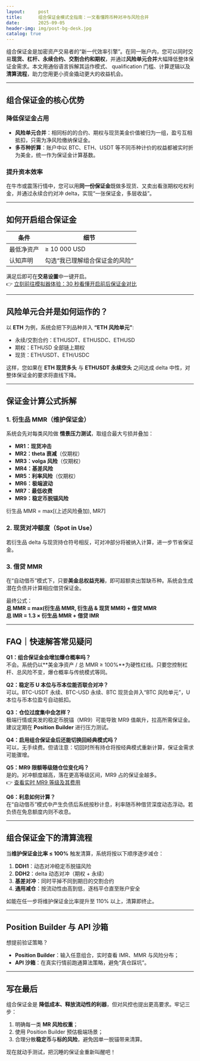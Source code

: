 ```yaml
---
layout:     post
title:      组合保证金模式全指南：一文看懂跨币种对冲与风险合并
date:       2025-09-05
header-img: img/post-bg-desk.jpg
catalog: true
---
```


组合保证金是加密资产交易者的“新一代效率引擎”。在同一账户内，您可以同时交易**现货、杠杆、永续合约、交割合约和期权**，并通过**风险单元合并**大幅降低整体保证金需求。本文用通俗语言拆解其运作模式、 qualification 门槛、计算逻辑以及 **清算流程**，助力您用更小资金撬动更大的收益机会。

---

## 组合保证金的核心优势

### 降低保证金占用  
- **风险单元合并**：相同标的的合约、期权与现货美金价值被归为一组，盈亏互相抵扣，只需为净风险缴纳保证金。  
- **多币种折算**：账户中以 BTC、ETH、USDT 等不同币种计价的权益都被实时折为美金，统一作为保证金计算基数。  

### 提升资本效率  
在牛市或震荡行情中，您可以用**同一份保证金**既做多现货、又卖出看涨期权吃权利金，并通过永续合约对冲 delta，实现“一张保证金，多层收益”。

---

## 如何开启组合保证金

| 条件 | 细节 |
|---|---|
| 最低净资产 | ≥ 10 000 USD |
| 认知声明 | 勾选“我已理解组合保证金的风险” |

满足后即可在**交易设置**中一键开启。  
👉 [立刻前往模拟器体验：30 秒看懂开启前后保证金对比](https://okxdog.com/)

---

## 风险单元合并是如何运作的？

以 **ETH** 为例，系统会把下列品种并入 **“ETH 风险单元”**:

- 永续/交割合约：ETHUSDT、ETHUSDC、ETHUSD  
- 期权：ETHUSD 全部链上期权  
- 现货：ETH/USDT、ETH/USDC  

这样，您如果在 **ETH 现货多头** 与 **ETHUSDT 永续空头** 之间达成 delta 中性，对整体保证金的要求将直线下降。

---

## 保证金计算公式拆解

### 1. 衍生品 MMR（维护保证金）
系统会先对每类风险做 **情景压力测试**，取组合最大亏损并叠加：

- **MR1：现货冲击**  
- **MR2：theta 衰减**（仅期权）  
- **MR3：volga 风险**（仅期权）  
- **MR4：基差风险**  
- **MR5：利率风险**（仅期权）  
- **MR6：极端波动**  
- **MR7：最低收费**  
- **MR9：稳定币脱锚风险**  

衍生品 MMR = max[(上述风险叠加), MR7]

### 2. 现货对冲额度（Spot in Use）
若衍生品 delta 与现货持仓符号相反，可对冲部分将被纳入计算，进一步节省保证金。

### 3. 借贷 MMR  
在“自动借币”模式下，只要**美金总权益充裕**，即可超额卖出暂缺币种。系统会生成潜在负债并计算相应借贷保证金。

最终公式：  
**总 MMR = max(衍生品 MMR, 衍生品 & 现货 MMR) + 借贷 MMR**  
**总 IMR = 1.3 × 衍生品 MMR + 借贷 IMR**

---

## FAQ｜快速解答常见疑问

**Q1：组合保证金会增加爆仓概率吗？**  
不会。系统仍以**美金净资产 / 总 MMR ≥ 100%**为硬性红线。只要您控制杠杆、总风险不变，爆仓概率与传统模式等同。

**Q2：稳定币 U 本位与币本位能否联合对冲？**  
可以。BTC-USDT 永续、BTC-USD 永续、BTC 现货会并入“BTC 风险单元”，U 本位与币本位盈亏自动抵扣。

**Q3：仓位过度集中会怎样？**  
极端行情或突发的稳定币脱锚（MR9）可能导致 MR9 值飙升，拉高所需保证金。建议定期在 **Position Builder** 进行压力测试。

**Q4：启用组合保证金后还能切换回经典模式吗？**  
可以，无手续费。但请注意：切回时所有持仓将按经典模式重新计算，保证金需求可能骤增。

**Q5：MR9 限额等级随仓位变化吗？**  
是的。对冲额度越高，落在更高等级区间，MR9 占的保证金越多。  
👉 [查看实时 MR9 等级及其费用](https://okxdog.com/)  

**Q6：利息如何计算？**  
在“自动借币”模式中产生负债后系统按秒计息，利率随币种借贷深度动态浮动。若负债在免息额度内则不收息。

---

## 组合保证金下的清算流程

当**维护保证金比率 ≤ 100%** 触发清算，系统将按以下顺序逐步减仓：

1. **DDH1**：动态对冲稳定币脱锚风险  
2. **DDH2**：delta 动态对冲（期权 + 永续）  
3. **基差对冲**：同时平掉不同到期日的交割合约  
4. **通用减仓**：按流动性由高到低，逐档平仓直至账户安全  

如能在任一步将维护保证金比率提升至 110% 以上，清算即终止。

---

## Position Builder 与 API 沙箱

想提前验证策略？  
- **Position Builder**：输入任意组合，实时查看 IMR、MMR 与风险分布；  
- **API 沙箱**：在真实行情前跑通算法策略，避免“真仓踩坑”。

---

## 写在最后

组合保证金是 **降低成本、释放流动性的利器**，但对风控也提出更高要求。牢记三步：  
1. 明确每一类 **MR 风险权重**；  
2. 使用 Position Builder 预估极端场景；  
3. 合理分散**稳定币**与**标的风险**，避免因单一脱锚带来清算。  

现在就动手测试，把沉睡的保证金重新叫醒吧！